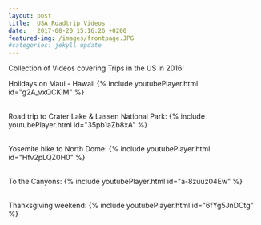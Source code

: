 ```yaml
---
layout: post
title:  USA Roadtrip Videos
date:   2017-08-20 15:16:26 +0200
featured-img: /images/frontpage.JPG
#categories: jekyll update
---
```


Collection of Videos covering Trips in the US in 2016!

<!-- ![_config.yml]({{ site.baseurl }}/images/frontpage.JPG) -->

<!-- <iframe width="420" height="315" src="http://www.youtube.com/embed/a-8zuuz04Ew" frameborder="0" allowfullscreen></iframe> -->


Holidays on Maui - Hawaii
{% include youtubePlayer.html id="g2A_vxQCKlM" %}
<br><br>

Road trip to Crater Lake & Lassen National Park:
{% include youtubePlayer.html id="35pb1aZb8xA" %}
<br><br>

Yosemite hike to North Dome:
{% include youtubePlayer.html id="Hfv2pLQZ0H0" %}
<br><br>

To the Canyons:
{% include youtubePlayer.html id="a-8zuuz04Ew" %}
<br><br>

Thanksgiving weekend:
{% include youtubePlayer.html id="6fYg5JnDCtg" %}







<!-- You’ll find this post in your `_posts` directory. Go ahead and edit it and re-build the site to see your changes. You can rebuild the site in many different ways, but the most common way is to run `jekyll serve`, which launches a web server and auto-regenerates your site when a file is updated. -->

<!-- To add new posts, simply add a file in the `_posts` directory that follows the convention `YYYY-MM-DD-name-of-post.ext` and includes the necessary front matter. Take a look at the source for this post to get an idea about how it works. -->

<!-- Jekyll also offers powerful support for code snippets: -->
<!---
!
{% highlight ruby %}
#def print_hi(name)
#  puts "Hi, #{name}"
#end
#print_hi('Tom')
#=> prints 'Hi, Tom' to STDOUT.
#{% endhighlight %}
-->